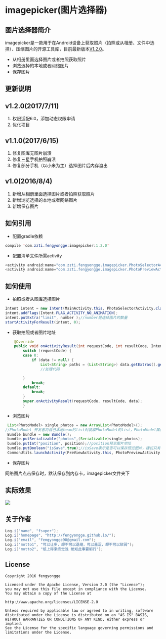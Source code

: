 # imagepicker(图片选择器)
## 图片选择器简介
imagepicker是一款用于在Android设备上获取照片（拍照或从相册、文件中选择）、压缩图片的开源工具库，目前最新版本[V1.2.0](https://github.com/fengyongge/imagepicker)。

* 从相册里面选择图片或者拍照获取照片
* 浏览选择的本地或者网络图片
* 保存图片

## 更新说明
v1.2.0(2017/7/11)
-----------------
1. 权限适配6.0，添加动态权限申请
2. 优化项目

v1.1.0(2017/6/15)
-----------------
1. 修复图库无图片崩溃
2. 修复三星手机拍照崩溃
3. 修复部分手机（以小米为主）选择图片后内存溢出

v1.0(2016/8/4)
-----------------
1. 新增从相册里面选择图片或者拍照获取照片
2. 新增浏览选择的本地或者网络图片
3. 新增保存图片


## 如何引用
* 配置gradle依赖
```java
compile 'com.zzti.fengyongge:imagepicker:1.2.0'
```

* 配置清单文件所需activity
```java
<activity android:name="com.zzti.fengyongge.imagepicker.PhotoSelectorActivity"></activity>//选择图片
<activity android:name="com.zzti.fengyongge.imagepicker.PhotoPreviewActivity"></activity>//预览图片
```

## 如何使用
* 拍照或者从图库选择图片
```java
Intent intent = new Intent(MainActivity.this, PhotoSelectorActivity.class);
intent.addFlags(Intent.FLAG_ACTIVITY_NO_ANIMATION);
intent.putExtra("limit", number );//number是选择图片的数量
startActivityForResult(intent, 0);
```
* 获取拍照或者图片地址
```java
  	@Override
  	public void onActivityResult(int requestCode, int resultCode, Intent data) {
  		switch (requestCode) {
  		case 0:
			if (data != null) {
				List<String> paths = (List<String>) data.getExtras().getSerializable("photos");//path是选择拍照或者图片的地址数组
				//处理代码

	  	}
			break;
		default:
			break;
		}
		super.onActivityResult(requestCode, resultCode, data);
		}
```
* 浏览图片
```java
 List<PhotoModel> single_photos = new ArrayList<PhotoModel>();
//PhotoModel 开发者将自己本地bean的list封装成PhotoModel的list，PhotoModel属性源码可查看
 Bundle bundle = new Bundle();
 bundle.putSerializable("photos",(Serializable)single_photos);
 bundle.putInt("position", position);//position预览图片地址
 bundle.putBoolean("isSave",true);//isSave表示是否可以保存预览图片，建议只有预览网络图片时设置true
 CommonUtils.launchActivity(PreViewActivity.this, PhotoPreviewActivity.class, bundle);
```
* 保存图片

 网络图片点击保存时，默认保存到内存卡，imagepicker文件夹下

## 实际效果
![](https://raw.githubusercontent.com/917386389/imagepickerdemo/master/app/src/4.gif)



## 关于作者
```java
Log.i("name", "fsuper");
Log.i("homepage", "http://fengyongge.github.io/");
Log.i("email", "fengyongge98@gmail.com");
Log.i("motto1", "可以让步，却不可以退缩，可以羞涩，却不可以软弱");
Log.i("motto2", "纸上得来终觉浅 绝知此事要躬行");
```

## License
```
Copyright 2016 fengyongge

Licensed under the Apache License, Version 2.0 (the "License");
you may not use this file except in compliance with the License.
You may obtain a copy of the License at

http://www.apache.org/licenses/LICENSE-2.0

Unless required by applicable law or agreed to in writing, software
distributed under the License is distributed on an "AS IS" BASIS,
WITHOUT WARRANTIES OR CONDITIONS OF ANY KIND, either express or implied.
See the License for the specific language governing permissions and
limitations under the License.
```